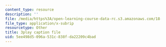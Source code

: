 ```yaml
---
content_type: resource
description: ''
file: /media/https%3A/open-learning-course-data-rc.s3.amazonaws.com/18-02sc-multivariable-calculus-fall-2010/5ee498d5096a531c838fda22209c4bad_RoTz_ylFHfY.vtt
file_type: application/x-subrip
resourcetype: Other
title: 3play caption file
uid: 5ee498d5-096a-531c-838f-da22209c4bad
---
```

